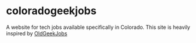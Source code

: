 # coloradogeekjobs
A website for tech jobs available specifically in Colorado. This site is heavily inspired by [OldGeekJobs](https://oldgeekjobs.com/)
